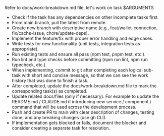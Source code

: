 Refer to docs/work-breakdown.md file, let's work on task $ARGUMENTS

- Check if the task has any dependencies on other incomplete tasks first.
- From main branch, pull the latest from remote.
- Create new branch with descriptive name (e.g., feat/wallet-connection, fix/cache-issue, chore/update-deps).
- Implement the feature/fix with proper error handling and edge cases.
- Write tests for new functionality (unit tests, integration tests as appropriate).
- Run existing tests and ensure all pass (npm test, pnpm test, etc.).
- Run lint and type checks before committing (npm run lint, npm run typecheck, etc.).
- When implementing, commit to git after completing each logical sub-task with short and concise message, so that we can see the work history that was done to finish a task.
- After completed, update the docs/work-breakdown.md file to mark the corresponding task(s) as completed.
- Update related docs/files (only if necessary). For example to update the README.md / CLAUDE.md if introducing new service / component / command that will be used across the development process.
- Push and create PR to main with clear description of changes, testing done, and any breaking changes (use gh CLI).
- If implementation gets blocked or fails, document the blocker and consider creating a separate task for resolution.